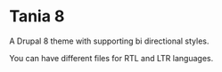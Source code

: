 # Tania 8

A Drupal 8 theme with supporting bi directional styles.

You can have different files for RTL and LTR languages.
